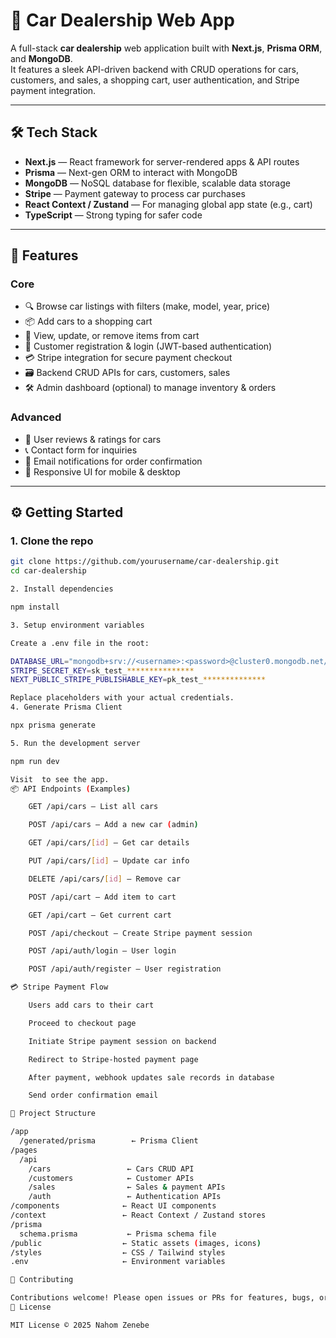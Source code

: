# 🚗 Car Dealership Web App

A full-stack **car dealership** web application built with **Next.js**, **Prisma ORM**, and **MongoDB**.  
It features a sleek API-driven backend with CRUD operations for cars, customers, and sales, a shopping cart, user authentication, and Stripe payment integration.

---

## 🛠️ Tech Stack

- **Next.js** — React framework for server-rendered apps & API routes
- **Prisma** — Next-gen ORM to interact with MongoDB
- **MongoDB** — NoSQL database for flexible, scalable data storage
- **Stripe** — Payment gateway to process car purchases
- **React Context / Zustand** — For managing global app state (e.g., cart)
- **TypeScript** — Strong typing for safer code

---

## 🚀 Features

### Core

- 🔍 Browse car listings with filters (make, model, year, price)
- 📦 Add cars to a shopping cart
- 🛒 View, update, or remove items from cart
- 👤 Customer registration & login (JWT-based authentication)
- 💳 Stripe integration for secure payment checkout
- 🗃️ Backend CRUD APIs for cars, customers, sales
- 🛠️ Admin dashboard (optional) to manage inventory & orders

### Advanced

- 📝 User reviews & ratings for cars
- 📞 Contact form for inquiries
- 🔔 Email notifications for order confirmation
- 📱 Responsive UI for mobile & desktop

---

## ⚙️ Getting Started

### 1. Clone the repo

```bash
git clone https://github.com/yourusername/car-dealership.git
cd car-dealership

2. Install dependencies

npm install

3. Setup environment variables

Create a .env file in the root:

DATABASE_URL="mongodb+srv://<username>:<password>@cluster0.mongodb.net/car_dealership?retryWrites=true&w=majority"
STRIPE_SECRET_KEY=sk_test_***************
NEXT_PUBLIC_STRIPE_PUBLISHABLE_KEY=pk_test_**************

Replace placeholders with your actual credentials.
4. Generate Prisma Client

npx prisma generate

5. Run the development server

npm run dev

Visit  to see the app.
📦 API Endpoints (Examples)

    GET /api/cars — List all cars

    POST /api/cars — Add a new car (admin)

    GET /api/cars/[id] — Get car details

    PUT /api/cars/[id] — Update car info

    DELETE /api/cars/[id] — Remove car

    POST /api/cart — Add item to cart

    GET /api/cart — Get current cart

    POST /api/checkout — Create Stripe payment session

    POST /api/auth/login — User login

    POST /api/auth/register — User registration

💳 Stripe Payment Flow

    Users add cars to their cart

    Proceed to checkout page

    Initiate Stripe payment session on backend

    Redirect to Stripe-hosted payment page

    After payment, webhook updates sale records in database

    Send order confirmation email

🧩 Project Structure

/app
  /generated/prisma        ← Prisma Client
/pages
  /api
    /cars                 ← Cars CRUD API
    /customers            ← Customer APIs
    /sales                ← Sales & payment APIs
    /auth                 ← Authentication APIs
/components              ← React UI components
/context                 ← React Context / Zustand stores
/prisma
  schema.prisma           ← Prisma schema file
/public                  ← Static assets (images, icons)
/styles                  ← CSS / Tailwind styles
.env                     ← Environment variables

🤝 Contributing

Contributions welcome! Please open issues or PRs for features, bugs, or improvements.
📄 License

MIT License © 2025 Nahom Zenebe
```
